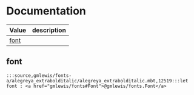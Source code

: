 # Documentation
|Value|description|
|---|---|
|[font](#font)||

## font

```moonbit
:::source,gmlewis/fonts-a/alegreya_extrabolditalic/alegreya_extrabolditalic.mbt,12519:::let font : <a href="gmlewis/fonts#Font">@gmlewis/fonts.Font</a>
```

